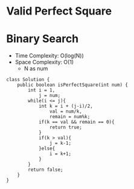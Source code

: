 # Valid Perfect Square

# Binary Search

- Time Complexity: O(log(N))
- Space Complexity: O(1)
  - N as num

```
class Solution {
    public boolean isPerfectSquare(int num) {
        int i = 1,
            j = num;
        while(i <= j){
            int k = i + (j-i)/2,
                val = num/k,
                remain = num%k;
            if(k == val && remain == 0){
                return true;
            }
            if(k > val){
                j = k-1;
            }else{
                i = k+1;
            }
        }
        return false;
    }
}
```
